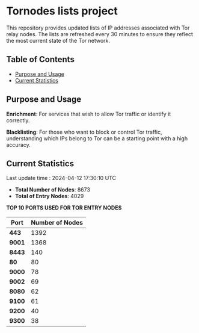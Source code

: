 # Tornodes lists project

This repository provides updated lists of IP addresses associated with Tor relay nodes. The lists are refreshed every 30 minutes to ensure they reflect the most current state of the Tor network.

## Table of Contents

- [Purpose and Usage](#purpose-and-usage)
- [Current Statistics](#current-statistics)


## Purpose and Usage

**Enrichment**: For services that wish to allow Tor traffic or identify it correctly.

**Blacklisting**: For those who want to block or control Tor traffic, understanding which IPs belong to Tor can be a starting point with a high accuracy.

## Current Statistics

Last update time : 2024-04-12 17:30:10 UTC

- **Total Number of Nodes**: 8673
- **Total of Entry Nodes**: 4029

**TOP 10 PORTS USED FOR TOR ENTRY NODES**

| **Port** | **Number of Nodes** |
|------|-----------------|
| **443**   | 1392  |
| **9001**   | 1368  |
| **8443**   | 140  |
| **80**   | 80  |
| **9000**   | 78  |
| **9002**   | 69  |
| **8080**   | 62  |
| **9100**   | 61  |
| **9200**   | 40  |
| **9300**   | 38  |

